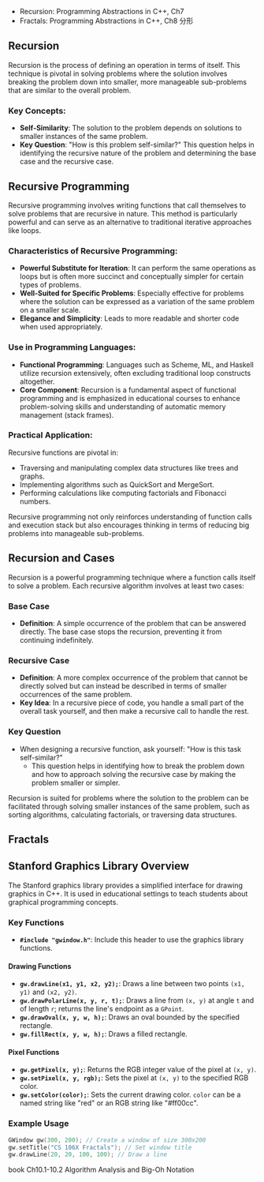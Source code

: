 - Recursion: Programming Abstractions in C++, Ch7
- Fractals: Programming Abstractions in C++, Ch8 分形
## Recursion

Recursion is the process of defining an operation in terms of itself. This technique is pivotal in solving problems where the solution involves breaking the problem down into smaller, more manageable sub-problems that are similar to the overall problem.

### Key Concepts:
- **Self-Similarity**: The solution to the problem depends on solutions to smaller instances of the same problem.
- **Key Question**: "How is this problem self-similar?" This question helps in identifying the recursive nature of the problem and determining the base case and the recursive case.

## Recursive Programming

Recursive programming involves writing functions that call themselves to solve problems that are recursive in nature. This method is particularly powerful and can serve as an alternative to traditional iterative approaches like loops.

### Characteristics of Recursive Programming:
- **Powerful Substitute for Iteration**: It can perform the same operations as loops but is often more succinct and conceptually simpler for certain types of problems.
- **Well-Suited for Specific Problems**: Especially effective for problems where the solution can be expressed as a variation of the same problem on a smaller scale.
- **Elegance and Simplicity**: Leads to more readable and shorter code when used appropriately.

### Use in Programming Languages:
- **Functional Programming**: Languages such as Scheme, ML, and Haskell utilize recursion extensively, often excluding traditional loop constructs altogether.
- **Core Component**: Recursion is a fundamental aspect of functional programming and is emphasized in educational courses to enhance problem-solving skills and understanding of automatic memory management (stack frames).

### Practical Application:
Recursive functions are pivotal in:
- Traversing and manipulating complex data structures like trees and graphs.
- Implementing algorithms such as QuickSort and MergeSort.
- Performing calculations like computing factorials and Fibonacci numbers.

Recursive programming not only reinforces understanding of function calls and execution stack but also encourages thinking in terms of reducing big problems into manageable sub-problems.

## Recursion and Cases

Recursion is a powerful programming technique where a function calls itself to solve a problem. Each recursive algorithm involves at least two cases:

### Base Case
- **Definition**: A simple occurrence of the problem that can be answered directly. The base case stops the recursion, preventing it from continuing indefinitely.

### Recursive Case
- **Definition**: A more complex occurrence of the problem that cannot be directly solved but can instead be described in terms of smaller occurrences of the same problem.
- **Key Idea**: In a recursive piece of code, you handle a small part of the overall task yourself, and then make a recursive call to handle the rest.

### Key Question
- When designing a recursive function, ask yourself: "How is this task self-similar?"
  - This question helps in identifying how to break the problem down and how to approach solving the recursive case by making the problem smaller or simpler.

Recursion is suited for problems where the solution to the problem can be facilitated through solving smaller instances of the same problem, such as sorting algorithms, calculating factorials, or traversing data structures.

## Fractals
## Stanford Graphics Library Overview

The Stanford graphics library provides a simplified interface for drawing graphics in C++. It is used in educational settings to teach students about graphical programming concepts.

### Key Functions

- **`#include "gwindow.h"`**: Include this header to use the graphics library functions.

#### Drawing Functions
- **`gw.drawLine(x1, y1, x2, y2);`**: Draws a line between two points `(x1, y1)` and `(x2, y2)`.
- **`gw.drawPolarLine(x, y, r, t);`**: Draws a line from `(x, y)` at angle `t` and of length `r`; returns the line's endpoint as a `GPoint`.
- **`gw.drawOval(x, y, w, h);`**: Draws an oval bounded by the specified rectangle.
- **`gw.fillRect(x, y, w, h);`**: Draws a filled rectangle.

#### Pixel Functions
- **`gw.getPixel(x, y);`**: Returns the RGB integer value of the pixel at `(x, y)`.
- **`gw.setPixel(x, y, rgb);`**: Sets the pixel at `(x, y)` to the specified RGB color.
- **`gw.setColor(color);`**: Sets the current drawing color. `color` can be a named string like "red" or an RGB string like "#ff00cc".

### Example Usage

```cpp
GWindow gw(300, 200); // Create a window of size 300x200
gw.setTitle("CS 106X Fractals"); // Set window title
gw.drawLine(20, 20, 100, 100); // Draw a line
```


book Ch10.1-10.2
Algorithm Analysis and Big-Oh Notation
